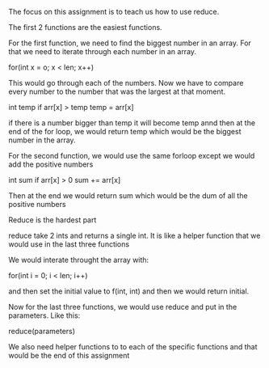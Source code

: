 The focus on this assignment is to teach us how to use reduce.

The first 2 functions are the easiest functions.

For the first function, we need to find the biggest number in an array. For that we need to iterate through each number in an array.

for(int x = o; x < len; x++) 

This would go through each of the numbers. Now we have to compare every number to the number that was the largest at that moment.

int temp
if arr[x] > temp
    temp = arr[x]

if there is a number bigger than temp it will become temp annd then at the end of the for loop, we would return temp which would be the biggest number in the array.

For the second function, we would use the same forloop except we would add the positive numbers

int sum
if arr[x] > 0
    sum += arr[x]

Then at the end we would return sum which would be the dum of all the positive numbers

Reduce is the hardest part

reduce take 2 ints and returns a single int. It is like a helper function that we would use in the last three functions

We would interate throught the array with:

for(int i = 0; i < len; i++)

and then set the initial value to f(int, int) and then we would return initial.

Now for the last three functions, we would use reduce and put in the parameters. Like this:

reduce(parameters)

We also need helper functions to to each of the specific functions and that would be the end of this assignment
